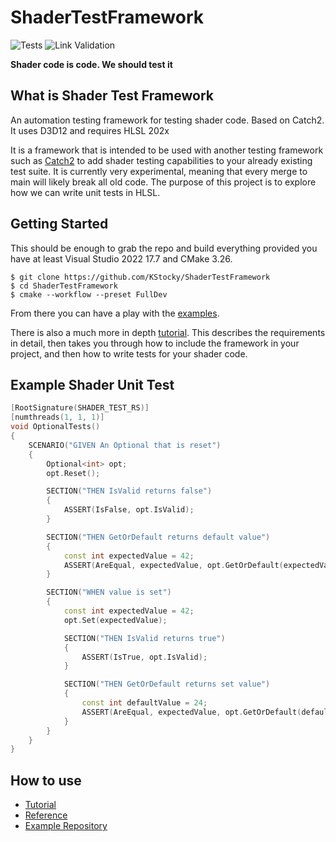 # ShaderTestFramework

![Tests](https://github.com/KStocky/ShaderTestFramework/actions/workflows/BuildAndRunTests.yml/badge.svg)
![Link Validation](https://github.com/KStocky/ShaderTestFramework/actions/workflows/LinkValidation.yml/badge.svg)

**Shader code is code. We should test it**

## What is Shader Test Framework

An automation testing framework for testing shader code. Based on Catch2. It uses D3D12 and requires HLSL 202x

It is a framework that is intended to be used with another testing framework such as [Catch2](https://github.com/catchorg/Catch2/tree/devel) to add shader testing capabilities to your already existing test suite. It is currently very experimental, meaning that every merge to main will likely break all old code. The purpose of this project is to explore how we can write unit tests in HLSL.

## Getting Started

This should be enough to grab the repo and build everything provided you have at least Visual Studio 2022 17.7 and CMake 3.26.
```
$ git clone https://github.com/KStocky/ShaderTestFramework
$ cd ShaderTestFramework
$ cmake --workflow --preset FullDev
```

From there you can have a play with the [examples](./examples).

There is also a much more in depth [tutorial](docs/Tutorial.md). This describes the requirements in detail, then takes you through how to include the framework in your project, and then how to write tests for your shader code.

## Example Shader Unit Test

```c++
[RootSignature(SHADER_TEST_RS)]
[numthreads(1, 1, 1)]
void OptionalTests()
{
    SCENARIO("GIVEN An Optional that is reset")
    {
        Optional<int> opt;
        opt.Reset();

        SECTION("THEN IsValid returns false")
        {
            ASSERT(IsFalse, opt.IsValid);
        }

        SECTION("THEN GetOrDefault returns default value")
        {
            const int expectedValue = 42;
            ASSERT(AreEqual, expectedValue, opt.GetOrDefault(expectedValue));
        }

        SECTION("WHEN value is set")
        {
            const int expectedValue = 42;
            opt.Set(expectedValue);

            SECTION("THEN IsValid returns true")
            {
                ASSERT(IsTrue, opt.IsValid);
            }

            SECTION("THEN GetOrDefault returns set value")
            {
                const int defaultValue = 24;
                ASSERT(AreEqual, expectedValue, opt.GetOrDefault(defaultValue));
            }
        }
    }
}
```

## How to use

- [Tutorial](./docs/Tutorial.md)
- [Reference](./docs/ShaderTestFramework.md)
- [Example Repository](https://github.com/KStocky/ShaderTestFrameworkExamples)
